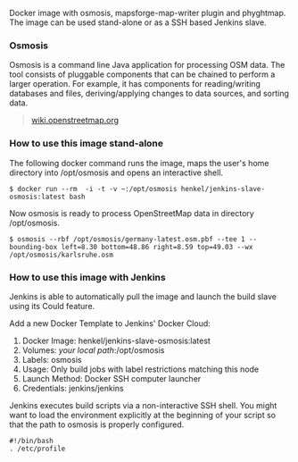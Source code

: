 Docker image with osmosis, mapsforge-map-writer plugin and phyghtmap. The image can be used stand-alone or as a SSH based Jenkins slave. 


### Osmosis
Osmosis is a command line Java application for processing OSM data. The tool consists of pluggable components that can be chained to perform a larger operation. For example, it has components for reading/writing databases and files, deriving/applying changes to data sources, and sorting data.

> [wiki.openstreetmap.org](http://wiki.openstreetmap.org/wiki/Osmosis)


### How to use this image stand-alone

The following docker command runs the image, maps the user's home directory into /opt/osmosis and opens an interactive shell. 
```console
$ docker run --rm  -i -t -v ~:/opt/osmosis henkel/jenkins-slave-osmosis:latest bash
```

Now osmosis is ready to process OpenStreetMap data in directory /opt/osmosis.
```console
$ osmosis --rbf /opt/osmosis/germany-latest.osm.pbf --tee 1 --bounding-box left=8.30 bottom=48.86 right=8.59 top=49.03 --wx /opt/osmosis/karlsruhe.osm
```


### How to use this image with Jenkins
Jenkins is able to automatically pull the image and launch the build slave using its Could feature.

Add a new Docker Template to Jenkins' Docker Cloud:

1. Docker Image: henkel/jenkins-slave-osmosis:latest
2. Volumes: *your local path*:/opt/osmosis
3. Labels: osmosis
4. Usage: Only build jobs with label restrictions matching this node
5. Launch Method: Docker SSH computer launcher
6. Credentials: jenkins/jenkins

Jenkins executes build scripts via a non-interactive SSH shell. You might want to load the environment explicitly at the beginning of your script so that the path to osmosis is properly configured.

```console
#!/bin/bash
. /etc/profile
```
